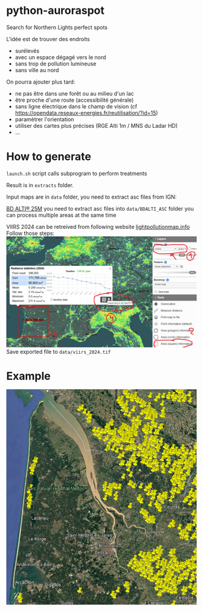 # python-auroraspot

Search for Northern Lights perfect spots

L'idée est de trouver des endroits
 - surélevés
 - avec un espace dégagé vers le nord
 - sans trop de pollution lumineuse
 - sans ville au nord
 
On pourra ajouter plus tard:
 - ne pas être dans une forêt ou au milieu d'un lac
 - être proche d'une route (accessibilité générale)
 - sans ligne électrique dans le champ de vision
   (cf https://opendata.reseaux-energies.fr/reutilisation/?id=15)
 - paramètrer l'orientation
 - utiliser des cartes plus précises (RGE Alti 1m / MNS du Ladar HD)
 - ...
 
# How to generate

`launch.sh` script calls subprogram to perform treatments

Result is in `extracts` folder.

Input maps are in `data` folder, you need to extract asc files from IGN:

[BD ALTI® 25M](https://geoservices.ign.fr/bdalti) 
you need to extract asc files into `data/BDALTI_ASC` folder
you can process multiple areas at the same time

VIIRS 2024 can be retreived from following website [lightpollutionmap.info](https://www.lightpollutionmap.info/)
Follow those steps:
![How to retreive VIIRS map](doc/get_viirs.png)
Save exported file to `data/viirs_2024.tif`

# Example 

[![Watch the map](doc/exemple_gironde.png)](https://viewscreen.githubusercontent.com/view/geojson?url=https%3a%2f%2fraw.githubusercontent.com%2fnefethael%2fpython-auroraspot%2fmain%2fextracts%2fspots.geojson)
